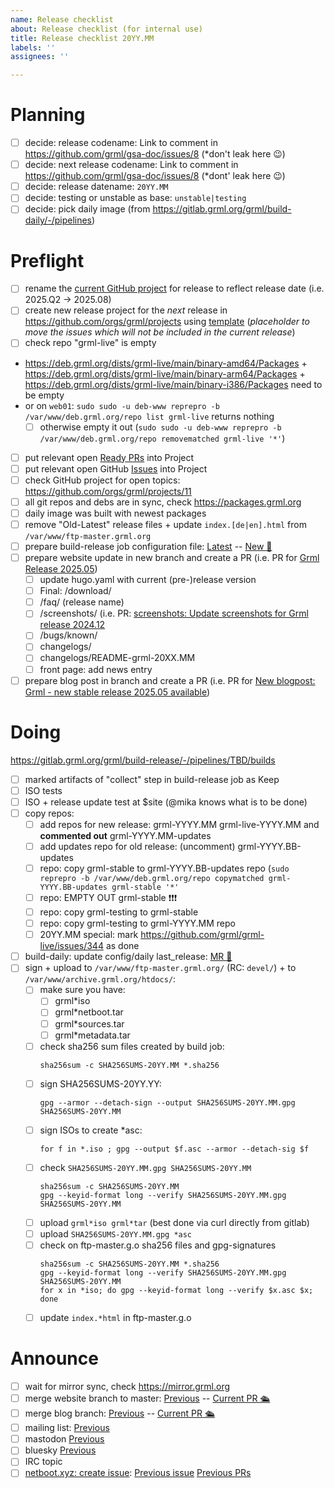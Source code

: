 ```yaml
---
name: Release checklist
about: Release checklist (for internal use)
title: Release checklist 20YY.MM
labels: ''
assignees: ''

---
```


<!-- 
This release checklist issue should be created once all decicions in section "Planning" have been made.

The tasks in section "Preflight" can be completed instantly.

The tasks in section "Doing" should be completed on release day.

The tasks in section "Announce" should be completed soon after the release.

Terminology (with examples):

Old-Latest release: 2024.12
Latest release: 2025.05
New release: 2025.08 (the release we are working on)
Next release: 2025.Q4
-->

# Planning

- [ ] decide: release codename: Link to comment in https://github.com/grml/gsa-doc/issues/8 (*don't leak here 😉)
- [ ] decide: next release codename: Link to comment in https://github.com/grml/gsa-doc/issues/8 (*dont' leak here 😉)
- [ ] decide: release datename: `20YY.MM`
- [ ] decide: testing or unstable as base: `unstable|testing`
- [ ] decide: pick daily image (from https://gitlab.grml.org/grml/build-daily/-/pipelines)

# Preflight

- [ ] rename the [current GitHub project](https://github.com/orgs/grml/projects/) for release to reflect release date (i.e. 2025.Q2 -> 2025.08)
- [ ] create new release project for the *next* release in https://github.com/orgs/grml/projects using [template](https://github.com/orgs/grml/projects/9) (*placeholder to move the issues which will not be included in the current release*)
- [ ] check repo "grml-live" is empty

* https://deb.grml.org/dists/grml-live/main/binary-amd64/Packages + https://deb.grml.org/dists/grml-live/main/binary-arm64/Packages + https://deb.grml.org/dists/grml-live/main/binary-i386/Packages need to be empty
* or on `web01`: `sudo sudo -u deb-www reprepro -b /var/www/deb.grml.org/repo list grml-live` returns nothing
  - [ ] otherwise empty it out (`sudo sudo -u deb-www reprepro -b /var/www/deb.grml.org/repo removematched grml-live '*'`)

- [ ] put relevant open [Ready PRs](https://github.com/search?q=org%3Agrml+state%3Aopen+draft%3Afalse&type=pullrequests&ref=advsearch) into Project
- [ ] put relevant open GitHub [Issues](https://github.com/search?q=org%3Agrml+state%3Aopen&type=Issues&ref=advsearch&l=&l=&s=updated&o=desc) into Project
- [ ] check GitHub project for open topics: https://github.com/orgs/grml/projects/11
- [ ] all git repos and debs are in sync, check https://packages.grml.org
- [ ] daily image was built with newest packages
- [ ] remove "Old-Latest" release files + update `index.[de|en].html` from `/var/www/ftp-master.grml.org`
- [ ] prepare build-release job configuration file: [Latest](https://gitlab.grml.org/grml/build-release/-/merge_requests/5)  -- [New 🚀](https://gitlab.grml.org/grml/build-release/-/merge_requests/6) 
- [ ] prepare website update in new branch and create a PR (i.e. PR for [Grml Release 2025.05](https://github.com/grml/grml.org/pull/102))
  - [ ] update hugo.yaml with current (pre-)release version
  - [ ] Final: /download/
  - [ ] /faq/ (release name)
  - [ ] /screenshots/ (i.e. PR: [screenshots: Update screenshots for Grml release 2024.12](https://github.com/grml/grml.org/pull/66)
  - [ ] /bugs/known/
  - [ ] changelogs/
  - [ ] changelogs/README-grml-20XX.MM
  - [ ] front page: add news entry
- [ ] prepare blog post in branch and create a PR (i.e. PR for [New blogpost: Grml - new stable release 2025.05 available](https://github.com/grml/blog.grml.org/pull/11))

# Doing

https://gitlab.grml.org/grml/build-release/-/pipelines/TBD/builds

- [ ] marked artifacts of "collect" step in build-release job as Keep
- [ ] ISO tests
- [ ] ISO + release update test at $site (@mika knows what is to be done)
- [ ] copy repos:
  - [ ] add repos for new release: grml-YYYY.MM grml-live-YYYY.MM and **commented out** grml-YYYY.MM-updates
  - [ ] add updates repo for old release: (uncomment) grml-YYYY.BB-updates
  - [ ] repo: copy grml-stable to grml-YYYY.BB-updates repo (`sudo reprepro -b /var/www/deb.grml.org/repo copymatched grml-YYYY.BB-updates grml-stable '*'`
  - [ ] repo: EMPTY OUT grml-stable ❗❗❗ 
  - [ ] repo: copy grml-testing to grml-stable
  - [ ] repo: copy grml-testing to grml-YYYY.MM repo
  - [ ] 20YY.MM special: mark https://github.com/grml/grml-live/issues/344 as done
- [ ] build-daily: update config/daily last_release: [MR 🚢 ](https://gitlab.grml.org/grml/build-daily/-/merge_requests/22)
- [ ] sign + upload to `/var/www/ftp-master.grml.org/` (RC: `devel/`) + to `/var/www/archive.grml.org/htdocs/`:
  - [ ] make sure you have:
    - [ ] grml*iso
    - [ ] grml*netboot.tar
    - [ ] grml*sources.tar
    - [ ] grml*metadata.tar
  - [ ] check sha256 sum files created by build job:
    ```
    sha256sum -c SHA256SUMS-20YY.MM *.sha256
    ```
  - [ ] sign SHA256SUMS-20YY.YY:
    ```
    gpg --armor --detach-sign --output SHA256SUMS-20YY.MM.gpg SHA256SUMS-20YY.MM
    ```
  - [ ] sign ISOs to create *asc:
    ```
    for f in *.iso ; gpg --output $f.asc --armor --detach-sig $f
    ```
  - [ ] check `SHA256SUMS-20YY.MM.gpg SHA256SUMS-20YY.MM`
    ```
    sha256sum -c SHA256SUMS-20YY.MM
    gpg --keyid-format long --verify SHA256SUMS-20YY.MM.gpg SHA256SUMS-20YY.MM
    ```
  - [ ] upload `grml*iso grml*tar` (best done via curl directly from gitlab)
  - [ ] upload `SHA256SUMS-20YY.MM.gpg *asc`
  - [ ] check on ftp-master.g.o sha256 files and gpg-signatures
    ```
    sha256sum -c SHA256SUMS-20YY.MM *.sha256
    gpg --keyid-format long --verify SHA256SUMS-20YY.MM.gpg SHA256SUMS-20YY.MM
    for x in *iso; do gpg --keyid-format long --verify $x.asc $x; done
    ```
  - [ ] update `index.*html` in ftp-master.g.o

# Announce

- [ ] wait for mirror sync, check https://mirror.grml.org
- [ ] merge website branch to master: [Previous](https://github.com/grml/grml.org/pull/102) -- [Current PR 🛳](https://github.com/grml/grml.org/pull/TBD)
- [ ] merge blog branch: [Previous](https://github.com/grml/blog.grml.org/pull/11 ) -- [Current PR 🛳](https://github.com/grml/blog.grml.org/pull/TBD)
- [ ] mailing list: [Previous](https://lists.mur.at/pipermail/grml-announce/2025-May/000062.html)
- [ ] mastodon [Previous](https://hachyderm.io/@grmlproject/114511194074491152)
- [ ] bluesky [Previous](https://bsky.app/profile/grmlproject.bsky.social/post/3lp77x3xla227)
- [ ] IRC topic
- [ ] [netboot.xyz: create issue](https://github.com/netbootxyz/netboot.xyz): [Previous issue](https://github.com/netbootxyz/netboot.xyz/issues/1623) [Previous PRs](https://github.com/netbootxyz/debian-squash/pull/3)
